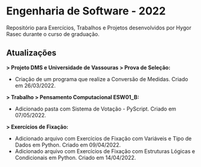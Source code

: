 # Engenharia de Software - 2022

Repositório para Exercícios, Trabalhos e Projetos desenvolvidos por Hygor Rasec durante o curso de graduação.

## Atualizações

**> Projeto DMS e Universidade de Vassouras > Prova de Seleção:**
 - Criação de um programa que realize a Conversão de Medidas. Criado em 26/03/2022.

**> Trabalho > Pensamento Computacional ESW01_B:**
 - Adicionado pasta com Sistema de Votação - PyScript. Criado em 07/05/2022.

**> Exercícios de Fixação:**
 - Adicionado arquivo com Exercícios de Fixação com Variáveis e Tipo de Dados em Python. Criado em 09/04/2022.
 - Adicionado arquivo com Exercícios de Fixação com Estruturas Lógicas e Condicionais em Python. Criado em 14/04/2022.
